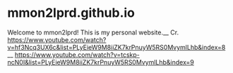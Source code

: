 # mmon2lprd.github.io
Welcome to mmon2lprd! This is my personal website.__
Cr. https://www.youtube.com/watch?v=hf3Ncq3UX6c&list=PLyEieW9M8iiZK7krPnuyW5RS0MvymlLhb&index=8 __
https://www.youtube.com/watch?v=tcskp-ncN0I&list=PLyEieW9M8iiZK7krPnuyW5RS0MvymlLhb&index=9
